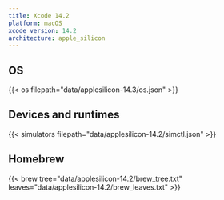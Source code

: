 ```yaml
---
title: Xcode 14.2
platform: macOS
xcode_version: 14.2
architecture: apple_silicon
---
```

## OS

{{< os filepath="data/applesilicon-14.3/os.json" >}}


## Devices and runtimes

{{< simulators filepath="data/applesilicon-14.2/simctl.json" >}}

## Homebrew

{{< brew tree="data/applesilicon-14.2/brew_tree.txt" leaves="data/applesilicon-14.2/brew_leaves.txt" >}}
